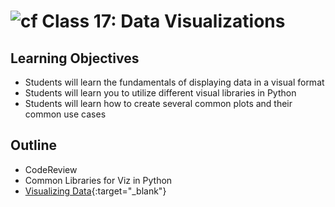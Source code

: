 # ![cf](http://i.imgur.com/7v5ASc8.png) Class 17: Data Visualizations

## Learning Objectives

- Students will learn the fundamentals of displaying data in a visual format
- Students will learn you to utilize different visual libraries in Python
- Students will learn how to create several common plots and their common use cases

## Outline
- CodeReview
- Common Libraries for Viz in Python
- [Visualizing Data]{:target="_blank"}

<!-- links -->
[Visualizing Data]: ./notes/visualizing.md

